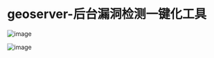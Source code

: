 # geoserver-后台漏洞检测一键化工具

![image](https://github.com/Master-lay/geoserver-/assets/93979048/c2c11af2-4922-4d14-bdfd-b4726d2c9436)

![image](https://github.com/Master-lay/geoserver-/assets/93979048/b0bb30f7-e170-49c3-aaad-69299d4473a0)

